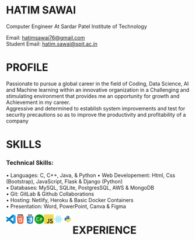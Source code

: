 # HATIM SAWAI
Computer Engineer At Sardar Patel Institute of Technology  

Email: hatimsawai76@gmail.com  
Student Email: hatim.sawai@spit.ac.in  

# PROFILE
Passionate to pursue a global career in the field of Coding, Data Science, AI and Machine learning within an
innovative organization in a Challenging and stimulating environment that provides me an opportunity for growth and Achievement in my career.  
Aggressive and determined to establish system improvements and test for security precautions so as to improve the productivity and profitability of a company  

# SKILLS
### Technical Skills:  
• Languages: C, C++, Java, & Python
• Web Developement: Html, Css (Bootstrap), JavaScript, Flask & Django (Python)  
• Databases: MySQL, SQLite, PostgresSQL, AWS & MongoDB  
• Git: GitLab & Github Collaborations  
• Hosting: Netlify, Heroku & Basic Docker Containers  
• Presentation: Word, PowerPoint, Canva & Figma  

<img align="left" alt="Visual Studio Code" width="26px" src="https://raw.githubusercontent.com/github/explore/80688e429a7d4ef2fca1e82350fe8e3517d3494d/topics/visual-studio-code/visual-studio-code.png" />
<img align="left" alt="HTML5" width="26px" src="https://raw.githubusercontent.com/github/explore/80688e429a7d4ef2fca1e82350fe8e3517d3494d/topics/html/html.png" />
<img align="left" alt="CSS3" width="26px" src="https://raw.githubusercontent.com/github/explore/80688e429a7d4ef2fca1e82350fe8e3517d3494d/topics/css/css.png" />
<img align="left" alt="CSharp" width="26px" src="https://raw.githubusercontent.com/github/explore/80688e429a7d4ef2fca1e82350fe8e3517d3494d/topics/csharp/csharp.png" />
<img align="left" alt="JavaScript" width="26px" src="https://raw.githubusercontent.com/github/explore/80688e429a7d4ef2fca1e82350fe8e3517d3494d/topics/javascript/javascript.png" />
<img align="left" alt="React" width="26px" src="https://raw.githubusercontent.com/github/explore/80688e429a7d4ef2fca1e82350fe8e3517d3494d/topics/react/react.png" />
<img align="left" alt="python" width="26px" src="https://raw.githubusercontent.com/github/explore/80688e429a7d4ef2fca1e82350fe8e3517d3494d/topics/python/python.png" />  

# EXPERIENCE

